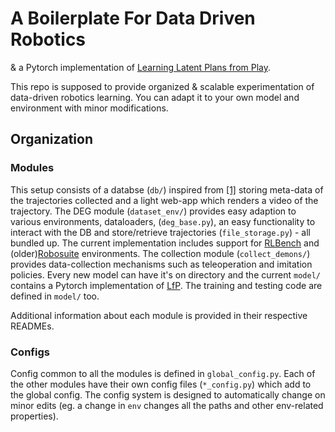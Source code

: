 # A Boilerplate For Data Driven Robotics
& a Pytorch implementation of [Learning Latent Plans from Play](https://learning-from-play.github.io/).

This repo is supposed to provide organized & scalable experimentation of data-driven robotics learning. You can adapt it to your own model and environment with minor modifications.

## Organization
### Modules
This setup consists of a databse (`db/`) inspired from [[1]](https://arxiv.org/abs/1909.12200) storing meta-data of the trajectories collected and a light web-app which renders a video of the trajectory. The DEG module (`dataset_env/`) provides easy adaption to various environments, dataloaders, (`deg_base.py`), an easy functionality to interact with the DB and store/retrieve trajectories (`file_storage.py`) - all bundled up. The current implementation includes support for [RLBench](https://github.com/stepjam/RLBench/) and (older)[Robosuite](https://github.com/ARISE-Initiative/robosuite) environments. The collection module (`collect_demons/`) provides data-collection mechanisms such as teleoperation and imitation policies. Every new model can have it's on directory and the current `model/` contains a Pytorch implementation of [LfP](https://learning-from-play.github.io/). The training and testing code are defined in `model/` too.

Additional information about each module is provided in their respective READMEs.
### Configs
Config common to all the modules is defined in `global_config.py`. Each of the other modules have their own config files (`*_config.py`) which add to the global config. The config system is designed to automatically change on minor edits (eg. a change in `env` changes all the paths and other env-related properties).
